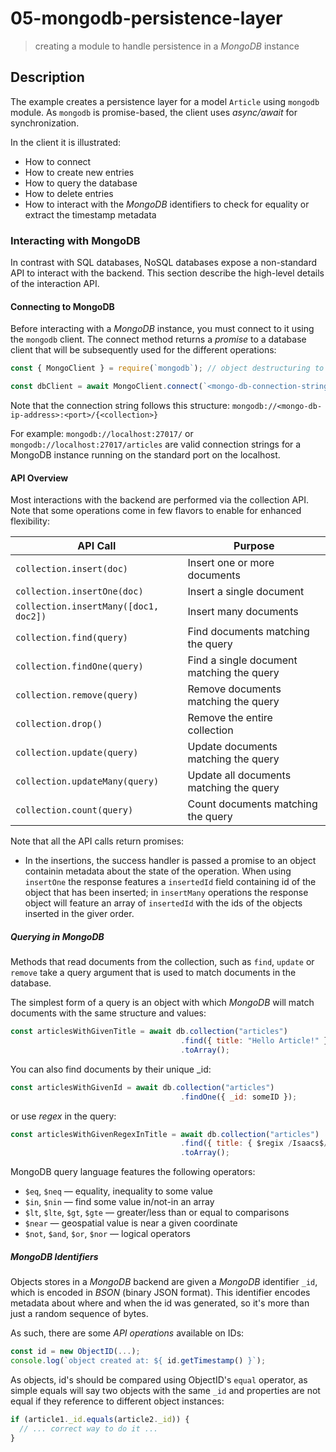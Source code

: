 # 05-mongodb-persistence-layer
> creating a module to handle persistence in a *MongoDB* instance

## Description

The example creates a persistence layer for a model `Article` using `mongodb` module. As `mongodb` is promise-based, the client uses *async/await* for synchronization.

In the client it is illustrated:
+ How to connect
+ How to create new entries
+ How to query the database
+ How to delete entries
+ How to interact with the *MongoDB* identifiers to check for equality or extract the timestamp metadata

### Interacting with MongoDB
In contrast with SQL databases, NoSQL databases expose a non-standard API to interact with the backend. This section describe the high-level details of the interaction API.

#### Connecting to MongoDB

Before interacting with a *MongoDB* instance, you must connect to it using the `mongodb` client. The connect method returns a *promise* to a database client that will be subsequently used for the different operations:

```javascript
const { MongoClient } = require(`mongodb`); // object destructuring to obtain the MongoClient

const dbClient = await MongoClient.connect(`<mongo-db-connection-string>`);
```

Note that the connection string follows this structure:
`mongodb://<mongo-db-ip-address>:<port>/{<collection>}`

For example:
`mongodb://localhost:27017/` or `mongodb://localhost:27017/articles` are valid connection strings for a MongoDB instance running on the standard port on the localhost.

#### API Overview

Most interactions with the backend are performed via the collection API. Note that some operations come in few flavors to enable for enhanced flexibility:

| API Call                              | Purpose                                   | 
|---------------------------------------|-------------------------------------------|
| `collection.insert(doc)`              | Insert one or more documents              |
| `collection.insertOne(doc)`           | Insert a single document                  |
| `collection.insertMany([doc1, doc2])` | Insert many documents                     |
| `collection.find(query)`              | Find documents matching the query         |
| `collection.findOne(query)`           | Find a single document matching the query |
| `collection.remove(query)`            | Remove documents matching the query       |
| `collection.drop()`                   | Remove the entire collection              |
| `collection.update(query)`            | Update documents matching the query       |
| `collection.updateMany(query)`        | Update all documents matching the query   |
| `collection.count(query)`             | Count documents matching the query        |

Note that all the API calls return promises:
+ In the insertions, the success handler is passed a promise to an object containin metadata about the state of the operation. When using `insertOne` the response features a `insertedId` field containing id of the object that has been inserted; in `insertMany` operations the response object will feature an array of `insertedId` with the ids of the objects inserted in the giver order.

##### Querying in MongoDB

Methods that read documents from the collection, such as `find`, `update` or `remove` take a query argument that is used to match documents in the database.

The simplest form of a query is an object with which *MongoDB* will match documents with the same structure and values:
```javascript
const articlesWithGivenTitle = await db.collection("articles")
                                      .find({ title: "Hello Article!" })
                                      .toArray();
```

You can also find documents by their unique _id:
```javascript
const articlesWithGivenId = await db.collection("articles")
                                      .findOne({ _id: someID });
```

or use *regex* in the query:
```javascript
const articlesWithGivenRegexInTitle = await db.collection("articles")
                                      .find({ title: { $regix /Isaacs$/I } })  // ends with Isaacs, case-insensitive
                                      .toArray();
```

MongoDB query language features the following operators:
+ `$eq`, `$neq` &mdash; equality, inequality to some value
+ `$in`, `$nin` &mdash; find some value in/not-in an array
+ `$lt`, `$lte`, `$gt`, `$gte` &mdash; greater/less than or equal to comparisons
+ `$near` &mdash; geospatial value is near a given coordinate
+ `$not`, `$and`, `$or`, `$nor` &mdash; logical operators

##### MongoDB Identifiers

Objects stores in a *MongoDB* backend are given a *MongoDB* identifier `_id`, which is encoded in *BSON* (binary JSON format). This identifier encodes metadata about where and when the id was generated, so it's more than just a random sequence of bytes.

As such, there are some *API operations* available on IDs:
```javascript
const id = new ObjectID(...);
console.log(`object created at: ${ id.getTimestamp() }`);
```

As objects, id's should be compared using ObjectID's `equal` operator, as simple equals will say two objects with the same `_id` and properties are not equal if they reference to different object instances:
```javascript
if (article1._id.equals(article2._id)) {
  // ... correct way to do it ...
}
```